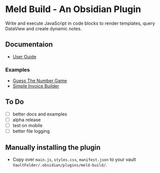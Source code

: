 # Meld Build - An Obsidian Plugin

Write and execute JavaScript in code blocks to render templates, query DataView and create dynamic notes.

## Documentaion

- [User Guide](/docs/user-guide.md)

### Examples

- [Guess The Number Game](/docs/examples/guess-the-number/readme.md)
- [Simple Invoice Builder](/docs/examples/invoice-builder/readme.md)

## To Do

- [ ] better docs and examples
- [ ] alpha release
- [ ] test on mobile
- [ ] better file logging

## Manually installing the plugin

- Copy over `main.js`, `styles.css`, `manifest.json` to your vault `VaultFolder/.obsidian/plugins/meld-build/`.
